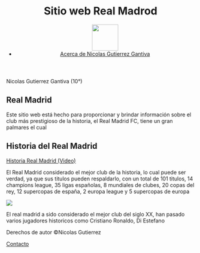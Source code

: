 <header>
    <h1>Sitio web Real Madrod</h1>
    <nav>
        <ul>
            <image src="https://i.postimg.cc/d1t6RpfG/IMG-20230909-234428-098.webp" width="70" height="70">
            <li><a href="https://github.com/NicolasGan28/Sobre-mi">Acerca de Nicolas Gutierrez Gantiva
            </a></li>
        </ul>
    </nav>
</header>
    Nicolas Gutierrez Gantiva (10°) 
</header>
<section>
    <h1>Real Madrid</h1>
    <p>Este sitio web está hecho para proporcionar y brindar información sobre el club más prestigioso de la historia, el Real Madrid FC, tiene un gran palmares el cual </p>
    
 <h2 id="historia">Historia del Real Madrid</h2>
    <p><a href="https://drive.google.com/file/d/1N1Zoo5rd53WvxYnuNQnxBlrPxOD1i2SM/view?usp=sharing" target="_blank">Historia Real Madrid (Video) </a></p>
    <p>El Real Madrid considerado el mejor club de la historia, lo cual puede ser verdad, ya que sus titulos pueden respaldarlo, con un total de 101 titulos, 14 champions league, 35 ligas españolas, 8 mundiales de clubes, 20 copas del rey, 12 supercopas de españa, 2 europa league y 5 supercopas de europa 
<div class="container">
        <img src="https://i.postimg.cc/26PyJKRM/palmares-del-madrid.jpg"with=100%>
        <p>
            El real madrid a sido considerado el mejor club del siglo XX, han pasado varios jugadores historicos como Cristiano Ronaldo, Di Estefano 
        </p>
<footer>
    <p>Derechos de autor &copy;Nicolas Gutierrez</p>
    <p><a href="contacto.html">Contacto</a></p>
</footer>
